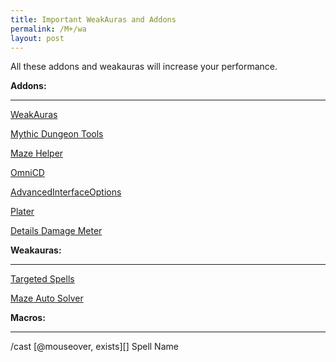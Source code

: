 ```yaml
---
title: Important WeakAuras and Addons
permalink: /M+/wa
layout: post
---
```

All these addons and weakauras will increase your performance.

**Addons:**

---
[WeakAuras](https://www.curseforge.com/wow/addons/weakauras-2)

[Mythic Dungeon Tools](https://www.curseforge.com/wow/addons/mythic-dungeon-tools)

[Maze Helper](https://www.curseforge.com/wow/addons/maze-helper-mists-of-tirna-scithe)

[OmniCD](https://www.curseforge.com/wow/addons/search?category=&search=OmniCD)

[AdvancedInterfaceOptions](https://www.curseforge.com/wow/addons/advancedinterfaceoptions)

[Plater](https://www.curseforge.com/wow/addons/search?category=&search=Plater) 

[Details Damage Meter](https://www.curseforge.com/wow/addons/details)

**Weakauras:**

---
[Targeted Spells](https://wago.io/BFADungeonTargetedSpells/68)

[Maze Auto Solver](https://wago.io/tE0vD5mpd/3/)

**Macros:**

---

/cast [@mouseover, exists][] Spell Name

